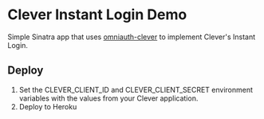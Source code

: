 # Clever Instant Login Demo

Simple Sinatra app that uses [omniauth-clever](https://github.com/Clever/omniauth-clever) to implement Clever's Instant Login. 

## Deploy

1. Set the CLEVER_CLIENT_ID and CLEVER_CLIENT_SECRET environment variables with the values from your Clever application. 
2. Deploy to Heroku
